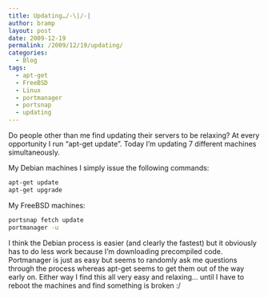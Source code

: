 ```yaml
---
title: Updating…/-\|/-|
author: bramp
layout: post
date: 2009-12-19
permalink: /2009/12/19/updating/
categories:
  - Blog
tags:
  - apt-get
  - FreeBSD
  - Linux
  - portmanager
  - portsnap
  - updating
---
```

Do people other than me find updating their servers to be relaxing? At every opportunity I run &#8220;apt-get update&#8221;. Today I&#8217;m updating 7 different machines simultaneously.

My Debian machines I simply issue the following commands:

```bash
apt-get update
apt-get upgrade
```

My FreeBSD machines:

```bash
portsnap fetch update
portmanager -u
```

I think the Debian process is easier (and clearly the fastest) but it obviously has to do less work because I&#8217;m downloading precompiled code. Portmanager is just as easy but seems to randomly ask me questions through the process whereas apt-get seems to get them out of the way early on. Either way I find this all very easy and relaxing&#8230; until I have to reboot the machines and find something is broken :/